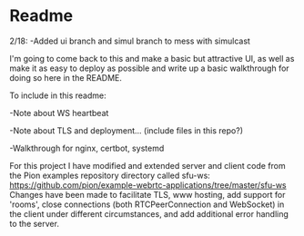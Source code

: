 # Readme

2/18: -Added ui branch and simul branch to mess with simulcast

I'm going to come back to this and make a basic but attractive UI, as well as make it as easy to deploy as possible and write up a basic walkthrough for doing so here in the README.

To include in this readme:

-Note about WS heartbeat

-Note about TLS and deployment... (include files in this repo?)

-Walkthrough for nginx, certbot, systemd

For this project I have modified and extended server and client code from the Pion examples repository directory called sfu-ws: https://github.com/pion/example-webrtc-applications/tree/master/sfu-ws
Changes have been made to facilitate TLS, www hosting, add support for 'rooms', close connections (both RTCPeerConnection and WebSocket) in the client under different circumstances, and add additional error handling to the server.
